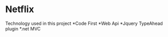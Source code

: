 # Netflix
Technology used in this project
*Code First
*Web Api
*Jquery TypeAhead plugin 
*.net MVC

